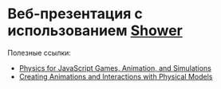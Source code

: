 # Веб-презентация с использованием [Shower](https://github.com/shower/shower/)

Полезные ссылки:

- [Physics for JavaScript Games, Animation, and Simulations ](http://www.apress.com/9781430263371)
- [Creating Animations and Interactions with Physical Models  ](http://iamralpht.github.io/physics/)
